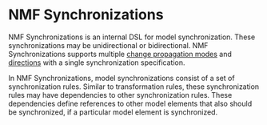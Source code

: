 # NMF Synchronizations
NMF Synchronizations is an internal DSL for model synchronization. These synchronizations may be unidirectional or bidirectional. NMF Synchronizations supports multiple [change propagation modes](ChangePropagationMode) and [directions](SynchronizationDirection) with a single synchronization specification. 

In NMF Synchronizations, model synchronizations consist of a set of synchronization rules. Similar to transformation rules, these synchronization rules may have dependencies to other synchronization rules. These dependencies define references to other model elements that also should be synchronized, if a particular model element is synchronized.